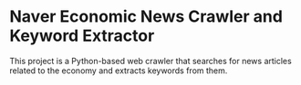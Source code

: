 # Naver Economic News Crawler and Keyword Extractor
This project is a Python-based web crawler that searches for news articles related to the economy and extracts keywords from them.